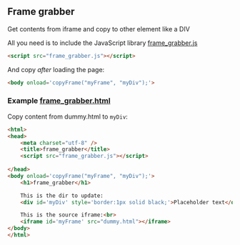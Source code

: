 ## Frame grabber

Get contents from iframe and copy to other element like a DIV

All you need is to include the JavaScript library [frame_grabber.js](frame_grabber.js)
```html
<script src="frame_grabber.js"></script>
```
And copy *after* loading the page:
```html
<body onload='copyFrame("myFrame", "myDiv");'>
```

### Example [frame_grabber.html](frame_grabber.html)

Copy content from dummy.html to `myDiv`:

```html
<html>
<head>
    <meta charset="utf-8" />
    <title>frame_grabber</title>
    <script src="frame_grabber.js"></script>
   
</head>
<body onload='copyFrame("myFrame", "myDiv");'>
    <h1>frame_grabber</h1>

    This is the dir to update:
    <div id='myDiv' style='border:1px solid black;'>Placeholder text</div>

    This is the source iframe:<br>
    <iframe id='myFrame' src="dummy.html"></iframe>
</body>
</html>
```
